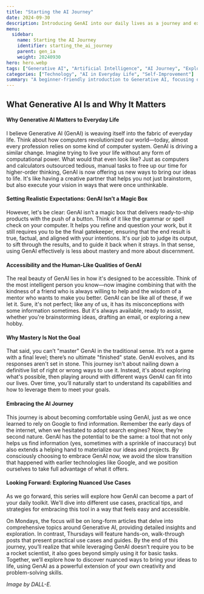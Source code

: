 ```yaml
---
title: "Starting the AI Journey"
date: 2024-09-30
description: Introducing GenAI into our daily lives as a journey and exploration.
menu:
  sidebar:
    name: Starting the AI Journey
    identifier: starting_the_ai_journey
    parent: gen_ia
    weight: 20240930
hero: hero.webp
tags: ["Generative AI", "Artificial Intelligence", "AI Journey", "Exploration", "Learning"]
categories: ["Technology", "AI in Everyday Life", "Self-Improvement"]
summary: "A beginner-friendly introduction to Generative AI, focusing on learning and exploration to integrate AI into daily life."
---
```


## What Generative AI Is and Why It Matters

#### Why Generative AI Matters to Everyday Life
I believe Generative AI (GenAI) is weaving itself into the fabric of everyday life. Think about how computers revolutionized our world—today, almost every profession relies on some kind of computer system. GenAI is driving a similar change. Imagine trying to live your life without any form of computational power. What would that even look like? Just as computers and calculators outsourced tedious, manual tasks to free up our time for higher-order thinking, GenAI is now offering us new ways to bring our ideas to life. It's like having a creative partner that helps you not just brainstorm, but also execute your vision in ways that were once unthinkable.

#### Setting Realistic Expectations: GenAI Isn’t a Magic Box
However, let's be clear: GenAI isn’t a magic box that delivers ready-to-ship products with the push of a button. Think of it like the grammar or spell check on your computer. It helps you refine and question your work, but it still requires you to be the final gatekeeper, ensuring that the end result is true, factual, and aligned with your intentions. It's our job to judge its output, to sift through the results, and to guide it back when it strays. In that sense, using GenAI effectively is less about mastery and more about discernment.

#### Accessibility and the Human-Like Qualities of GenAI
The real beauty of GenAI lies in how it's designed to be accessible. Think of the most intelligent person you know—now imagine combining that with the kindness of a friend who is always willing to help and the wisdom of a mentor who wants to make you better. GenAI can be like all of these, if we let it. Sure, it's not perfect; like any of us, it has its misconceptions with some information sometimes. But it's always available, ready to assist, whether you're brainstorming ideas, drafting an email, or exploring a new hobby.

#### Why Mastery Is Not the Goal
That said, you can’t "master" GenAI in the traditional sense. It’s not a game with a final level; there’s no ultimate "finished" state. GenAI evolves, and its responses aren't set in stone. This journey isn't about nailing down a definitive list of right or wrong ways to use it. Instead, it's about exploring what's possible, then playing around with different ways GenAI can fit into our lives. Over time, you’ll naturally start to understand its capabilities and how to leverage them to meet your goals.

#### Embracing the AI Journey
This journey is about becoming comfortable using GenAI, just as we once learned to rely on Google to find information. Remember the early days of the internet, when we hesitated to adopt search engines? Now, they’re second nature. GenAI has the potential to be the same: a tool that not only helps us find information (yes, sometimes with a sprinkle of inaccuracy) but also extends a helping hand to materialize our ideas and projects. By consciously choosing to embrace GenAI now, we avoid the slow transition that happened with earlier technologies like Google, and we position ourselves to take full advantage of what it offers.

#### Looking Forward: Exploring Nuanced Use Cases
As we go forward, this series will explore how GenAI can become a part of your daily toolkit. We'll dive into different use cases, practical tips, and strategies for embracing this tool in a way that feels easy and accessible.

On Mondays, the focus will be on long-form articles that delve into comprehensive topics around Generative AI, providing detailed insights and exploration. In contrast, Thursdays will feature hands-on, walk-through posts that present practical use cases and guides. By the end of this journey, you’ll realize that while leveraging GenAI doesn’t require you to be a rocket scientist, it also goes beyond simply using it for basic tasks. Together, we’ll explore how to discover nuanced ways to bring your ideas to life, using GenAI as a powerful extension of your own creativity and problem-solving skills.



_Image by DALL-E._